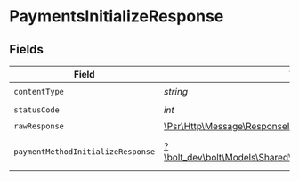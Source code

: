 # PaymentsInitializeResponse


## Fields

| Field                                                                                                                   | Type                                                                                                                    | Required                                                                                                                | Description                                                                                                             |
| ----------------------------------------------------------------------------------------------------------------------- | ----------------------------------------------------------------------------------------------------------------------- | ----------------------------------------------------------------------------------------------------------------------- | ----------------------------------------------------------------------------------------------------------------------- |
| `contentType`                                                                                                           | *string*                                                                                                                | :heavy_check_mark:                                                                                                      | N/A                                                                                                                     |
| `statusCode`                                                                                                            | *int*                                                                                                                   | :heavy_check_mark:                                                                                                      | N/A                                                                                                                     |
| `rawResponse`                                                                                                           | [\Psr\Http\Message\ResponseInterface](https://www.php-fig.org/psr/psr-7/#33-psrhttpmessageresponseinterface)            | :heavy_minus_sign:                                                                                                      | N/A                                                                                                                     |
| `paymentMethodInitializeResponse`                                                                                       | [?\bolt_dev\bolt\Models\Shared\PaymentMethodInitializeResponse](../../models/shared/PaymentMethodInitializeResponse.md) | :heavy_minus_sign:                                                                                                      | Payment token retrieved                                                                                                 |